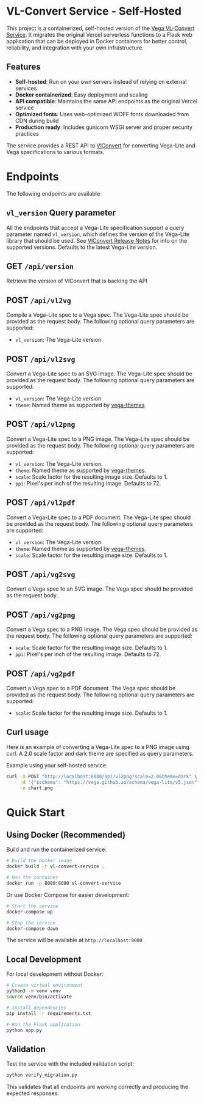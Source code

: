 # VL-Convert Service - Self-Hosted

This project is a containerized, self-hosted version of the [Vega VL-Convert Service](https://github.com/vega/vl-convert-service). It migrates the original Vercel serverless functions to a Flask web application that can be deployed in Docker containers for better control, reliability, and integration with your own infrastructure.

## Features

- **Self-hosted**: Run on your own servers instead of relying on external services
- **Docker containerized**: Easy deployment and scaling
- **API compatible**: Maintains the same API endpoints as the original Vercel service
- **Optimized fonts**: Uses web-optimized WOFF fonts downloaded from CDN during build
- **Production ready**: Includes gunicorn WSGI server and proper security practices

The service provides a REST API to [VlConvert](https://github.com/vega/vl-convert) for converting Vega-Lite and Vega specifications to various formats.

# Endpoints
The following endpoints are available

## `vl_version` Query parameter
All the endpoints that accept a Vega-Lite specification support a query parameter named `vl_version`, which defines the version of the Vega-Lite library that should be used. See [VlConvert Release Notes](https://github.com/vega/vl-convert/releases/) for info on the supported versions. Defaults to the latest Vega-Lite version.

## GET `/api/version`
Retrieve the version of VlConvert that is backing the API

## POST `/api/vl2vg`
Compile a Vega-Lite spec to a Vega spec. The Vega-Lite spec should be provided as the request body. The following optional query parameters are supported:
 - `vl_version`: The Vega-Lite version.

## POST `/api/vl2svg`
Convert a Vega-Lite spec to an SVG image. The Vega-Lite spec should be provided as the request body. The following optional query parameters are supported:
 - `vl_version`: The Vega-Lite version.
 - `theme`: Named theme as supported by [vega-themes](https://github.com/vega/vega-themes).

## POST `/api/vl2png`
Convert a Vega-Lite spec to a PNG image. The Vega-Lite spec should be provided as the request body. The following optional query parameters are supported:
 - `vl_version`: The Vega-Lite version.
 - `theme`: Named theme as supported by [vega-themes](https://github.com/vega/vega-themes).
 - `scale`: Scale factor for the resulting image size. Defaults to 1.
 - `ppi`: Pixel's per inch of the resulting image. Defaults to 72.

## POST `/api/vl2pdf`
Convert a Vega-Lite spec to a PDF document. The Vega-Lite spec should be provided as the request body. The following optional query parameters are supported:
 - `vl_version`: The Vega-Lite version.
 - `theme`: Named theme as supported by [vega-themes](https://github.com/vega/vega-themes).
 - `scale`: Scale factor for the resulting image size. Defaults to 1.

## POST `/api/vg2svg`
Convert a Vega spec to an SVG image. The Vega spec should be provided as the request body..

## POST `/api/vg2png`
Convert a Vega spec to a PNG image. The Vega spec should be provided as the request body. The following optional query parameters are supported:
 - `scale`: Scale factor for the resulting image size. Defaults to 1.
 - `ppi`: Pixel's per inch of the resulting image. Defaults to 72.

## POST `/api/vg2pdf`
Convert a Vega spec to a PDF document. The Vega spec should be provided as the request body. The following optional query parameters are supported:
 - `scale`: Scale factor for the resulting image size. Defaults to 1.

## Curl usage
Here is an example of converting a Vega-Lite spec to a PNG image using curl. A 2.0 scale factor and dark theme are specified as query parameters.

Example using your self-hosted service:
```bash
curl -X POST "http://localhost:8080/api/vl2png?scale=2.0&theme=dark" \
     -d '{"$schema": "https://vega.github.io/schema/vega-lite/v5.json", "data": {"url": "data/movies.json"}, "mark": "circle", "encoding": {"x": {"bin": {"maxbins": 10}, "field": "IMDB Rating"}, "y": {"bin": {"maxbins": 10}, "field": "Rotten Tomatoes Rating"}, "size": {"aggregate": "count"}}}' \
     -o chart.png
```

# Quick Start

## Using Docker (Recommended)

Build and run the containerized service:

```bash
# Build the Docker image
docker build -t vl-convert-service .

# Run the container
docker run -p 8080:8080 vl-convert-service
```

Or use Docker Compose for easier development:

```bash
# Start the service
docker-compose up

# Stop the service
docker-compose down
```

The service will be available at `http://localhost:8080`

## Local Development

For local development without Docker:

```bash
# Create virtual environment
python3 -m venv venv
source venv/bin/activate

# Install dependencies
pip install -r requirements.txt

# Run the Flask application
python app.py
```

## Validation

Test the service with the included validation script:

```bash
python verify_migration.py
```

This validates that all endpoints are working correctly and producing the expected responses.